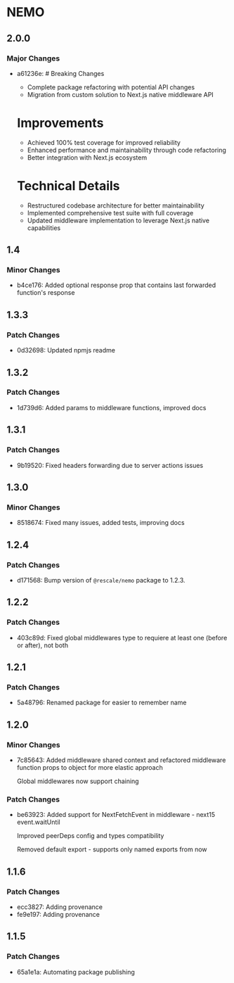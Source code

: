 # NEMO

## 2.0.0

### Major Changes

- a61236e: # Breaking Changes

  - Complete package refactoring with potential API changes
  - Migration from custom solution to Next.js native middleware API

  # Improvements

  - Achieved 100% test coverage for improved reliability
  - Enhanced performance and maintainability through code refactoring
  - Better integration with Next.js ecosystem

  # Technical Details

  - Restructured codebase architecture for better maintainability
  - Implemented comprehensive test suite with full coverage
  - Updated middleware implementation to leverage Next.js native capabilities

## 1.4

### Minor Changes

- b4ce176: Added optional response prop that contains last forwarded function's response

## 1.3.3

### Patch Changes

- 0d32698: Updated npmjs readme

## 1.3.2

### Patch Changes

- 1d739d6: Added params to middleware functions, improved docs

## 1.3.1

### Patch Changes

- 9b19520: Fixed headers forwarding due to server actions issues

## 1.3.0

### Minor Changes

- 8518674: Fixed many issues, added tests, improving docs

## 1.2.4

### Patch Changes

- d171568: Bump version of `@rescale/nemo` package to 1.2.3.

## 1.2.2

### Patch Changes

- 403c89d: Fixed global middlewares type to requiere at least one (before or after), not both

## 1.2.1

### Patch Changes

- 5a48796: Renamed package for easier to remember name

## 1.2.0

### Minor Changes

- 7c85643: Added middleware shared context and refactored middleware function props to object for more elastic approach

  Global middlewares now support chaining

### Patch Changes

- be63923: Added support for NextFetchEvent in middleware - next15 event.waitUntil

  Improved peerDeps config and types compatibility

  Removed default export - supports only named exports from now

## 1.1.6

### Patch Changes

- ecc3827: Adding provenance
- fe9e197: Adding provenance

## 1.1.5

### Patch Changes

- 65a1e1a: Automating package publishing

